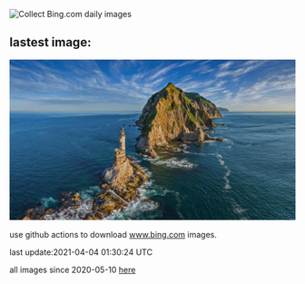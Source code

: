 ![Collect Bing.com daily images](https://github.com/counter2015/bing-daily-images/workflows/Collect%20Bing.com%20daily%20images/badge.svg)
## lastest image:
![](images/AnivaLighthouse.jpg)

use github actions to download www.bing.com images.

last update:2021-04-04 01:30:24 UTC

all images since 2020-05-10 [here](https://github.com/counter2015/bing-daily-images/tree/master/images) 
